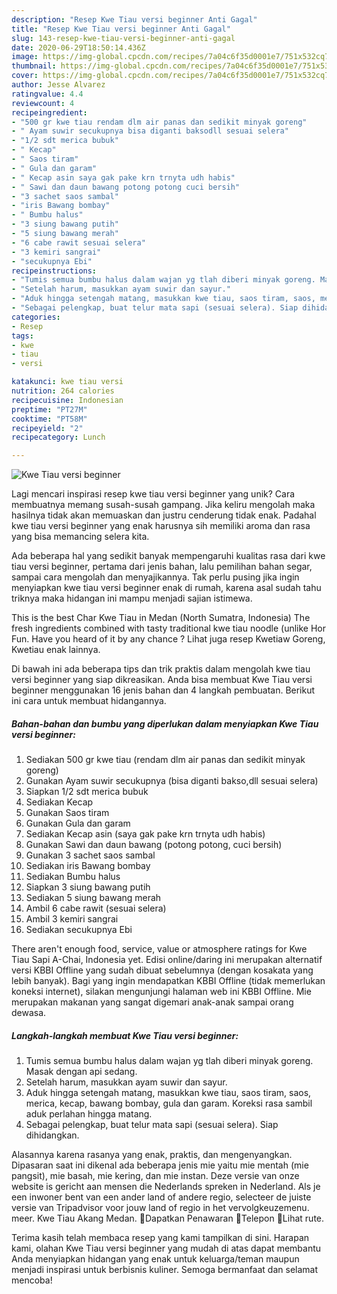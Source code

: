 ```yaml
---
description: "Resep Kwe Tiau versi beginner Anti Gagal"
title: "Resep Kwe Tiau versi beginner Anti Gagal"
slug: 143-resep-kwe-tiau-versi-beginner-anti-gagal
date: 2020-06-29T18:50:14.436Z
image: https://img-global.cpcdn.com/recipes/7a04c6f35d0001e7/751x532cq70/kwe-tiau-versi-beginner-foto-resep-utama.jpg
thumbnail: https://img-global.cpcdn.com/recipes/7a04c6f35d0001e7/751x532cq70/kwe-tiau-versi-beginner-foto-resep-utama.jpg
cover: https://img-global.cpcdn.com/recipes/7a04c6f35d0001e7/751x532cq70/kwe-tiau-versi-beginner-foto-resep-utama.jpg
author: Jesse Alvarez
ratingvalue: 4.4
reviewcount: 4
recipeingredient:
- "500 gr kwe tiau rendam dlm air panas dan sedikit minyak goreng"
- " Ayam suwir secukupnya bisa diganti baksodll sesuai selera"
- "1/2 sdt merica bubuk"
- " Kecap"
- " Saos tiram"
- " Gula dan garam"
- " Kecap asin saya gak pake krn trnyta udh habis"
- " Sawi dan daun bawang potong potong cuci bersih"
- "3 sachet saos sambal"
- "iris Bawang bombay"
- " Bumbu halus"
- "3 siung bawang putih"
- "5 siung bawang merah"
- "6 cabe rawit sesuai selera"
- "3 kemiri sangrai"
- "secukupnya Ebi"
recipeinstructions:
- "Tumis semua bumbu halus dalam wajan yg tlah diberi minyak goreng. Masak dengan api sedang."
- "Setelah harum, masukkan ayam suwir dan sayur."
- "Aduk hingga setengah matang, masukkan kwe tiau, saos tiram, saos, merica, kecap, bawang bombay, gula dan garam. Koreksi rasa sambil aduk perlahan hingga matang."
- "Sebagai pelengkap, buat telur mata sapi (sesuai selera). Siap dihidangkan."
categories:
- Resep
tags:
- kwe
- tiau
- versi

katakunci: kwe tiau versi 
nutrition: 264 calories
recipecuisine: Indonesian
preptime: "PT27M"
cooktime: "PT58M"
recipeyield: "2"
recipecategory: Lunch

---
```



![Kwe Tiau versi beginner](https://img-global.cpcdn.com/recipes/7a04c6f35d0001e7/751x532cq70/kwe-tiau-versi-beginner-foto-resep-utama.jpg)

Lagi mencari inspirasi resep kwe tiau versi beginner yang unik? Cara membuatnya memang susah-susah gampang. Jika keliru mengolah maka hasilnya tidak akan memuaskan dan justru cenderung tidak enak. Padahal kwe tiau versi beginner yang enak harusnya sih memiliki aroma dan rasa yang bisa memancing selera kita.

Ada beberapa hal yang sedikit banyak mempengaruhi kualitas rasa dari kwe tiau versi beginner, pertama dari jenis bahan, lalu pemilihan bahan segar, sampai cara mengolah dan menyajikannya. Tak perlu pusing jika ingin menyiapkan kwe tiau versi beginner enak di rumah, karena asal sudah tahu triknya maka hidangan ini mampu menjadi sajian istimewa.

This is the best Char Kwe Tiau in Medan (North Sumatra, Indonesia) The fresh ingredients combined with tasty traditional kwe tiau noodle (unlike Hor Fun. Have you heard of it by any chance ? Lihat juga resep Kwetiaw Goreng, Kwetiau enak lainnya.


Di bawah ini ada beberapa tips dan trik praktis dalam mengolah kwe tiau versi beginner yang siap dikreasikan. Anda bisa membuat Kwe Tiau versi beginner menggunakan 16 jenis bahan dan 4 langkah pembuatan. Berikut ini cara untuk membuat hidangannya.

<!--inarticleads1-->

##### Bahan-bahan dan bumbu yang diperlukan dalam menyiapkan Kwe Tiau versi beginner:

1. Sediakan 500 gr kwe tiau (rendam dlm air panas dan sedikit minyak goreng)
1. Gunakan  Ayam suwir secukupnya (bisa diganti bakso,dll sesuai selera)
1. Siapkan 1/2 sdt merica bubuk
1. Sediakan  Kecap
1. Gunakan  Saos tiram
1. Gunakan  Gula dan garam
1. Sediakan  Kecap asin (saya gak pake krn trnyta udh habis)
1. Gunakan  Sawi dan daun bawang (potong potong, cuci bersih)
1. Gunakan 3 sachet saos sambal
1. Sediakan iris Bawang bombay
1. Sediakan  Bumbu halus
1. Siapkan 3 siung bawang putih
1. Sediakan 5 siung bawang merah
1. Ambil 6 cabe rawit (sesuai selera)
1. Ambil 3 kemiri sangrai
1. Sediakan secukupnya Ebi


There aren&#39;t enough food, service, value or atmosphere ratings for Kwe Tiau Sapi A-Chai, Indonesia yet. Edisi online/daring ini merupakan alternatif versi KBBI Offline yang sudah dibuat sebelumnya (dengan kosakata yang lebih banyak). Bagi yang ingin mendapatkan KBBI Offline (tidak memerlukan koneksi internet), silakan mengunjungi halaman web ini KBBI Offline. Mie merupakan makanan yang sangat digemari anak-anak sampai orang dewasa. 

<!--inarticleads2-->

##### Langkah-langkah membuat Kwe Tiau versi beginner:

1. Tumis semua bumbu halus dalam wajan yg tlah diberi minyak goreng. Masak dengan api sedang.
1. Setelah harum, masukkan ayam suwir dan sayur.
1. Aduk hingga setengah matang, masukkan kwe tiau, saos tiram, saos, merica, kecap, bawang bombay, gula dan garam. Koreksi rasa sambil aduk perlahan hingga matang.
1. Sebagai pelengkap, buat telur mata sapi (sesuai selera). Siap dihidangkan.


Alasannya karena rasanya yang enak, praktis, dan mengenyangkan. Dipasaran saat ini dikenal ada beberapa jenis mie yaitu mie mentah (mie pangsit), mie basah, mie kering, dan mie instan. Deze versie van onze website is gericht aan mensen die Nederlands spreken in Nederland. Als je een inwoner bent van een ander land of andere regio, selecteer de juiste versie van Tripadvisor voor jouw land of regio in het vervolgkeuzemenu. meer. Kwe Tiau Akang Medan. Dapatkan Penawaran Telepon Lihat rute. 

Terima kasih telah membaca resep yang kami tampilkan di sini. Harapan kami, olahan Kwe Tiau versi beginner yang mudah di atas dapat membantu Anda menyiapkan hidangan yang enak untuk keluarga/teman maupun menjadi inspirasi untuk berbisnis kuliner. Semoga bermanfaat dan selamat mencoba!
